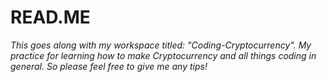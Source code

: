 # **READ.ME**
<!-- markdownlint-disable MD033 -->
<i>This goes along with my workspace titled: "Coding-Cryptocurrency". My practice for learning how to make Cryptocurrency and all things coding in general. So please feel free to give me any tips!</i>
<!-- markdownlint-enable MD033 -->
